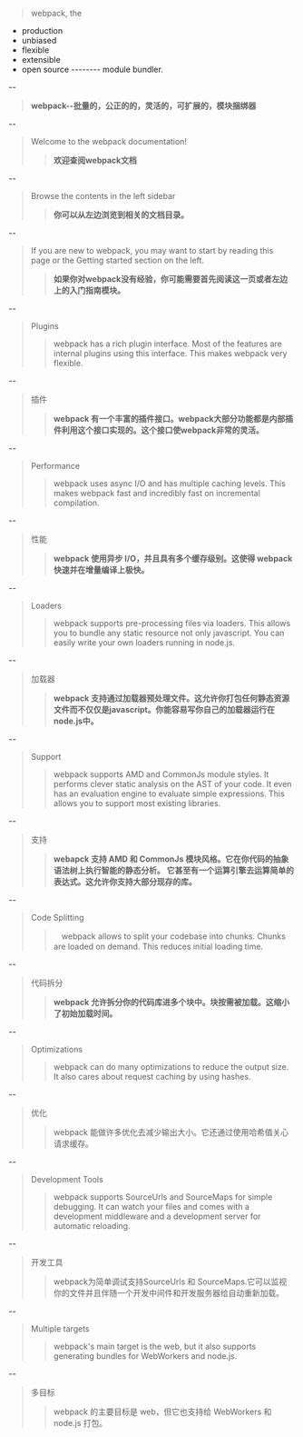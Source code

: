 > webpack, the
* production
* unbiased
* flexible
* extensible
* open source -------- module bundler.

--
> __webpack--批量的，公正的的，灵活的，可扩展的，模块捆绑器__

--
> Welcome to the webpack documentation!
>> __欢迎查阅webpack文档__

--
> Browse the contents in the left sidebar
>> **你可以从左边浏览到相关的文档目录。**

--
> If you are new to webpack, you may want to start by reading this page or the Getting started section on the left.
>> **如果你对webpack没有经验，你可能需要首先阅读这一页或者左边上的入门指南模块。**

--
> Plugins
>> webpack has a rich plugin interface. Most of the features are internal plugins using this interface. This makes webpack very flexible.

--
> 插件
>> **webpack 有一个丰富的插件接口。webpack大部分功能都是内部插件利用这个接口实现的。这个接口使webpack非常的灵活。**

--
> Performance
>> webpack uses async I/O and has multiple caching levels. This makes webpack fast and incredibly fast on incremental compilation.

--
> 性能
>> **webpack 使用异步 I/O，并且具有多个缓存级别。这使得 webpack 快速并在增量编译上极快。**

--
> Loaders
>> webpack supports pre-processing files via loaders. This allows you to bundle any static resource not only javascript. You can easily write your own loaders running in node.js.

--
> 加载器
>> **webpack 支持通过加载器预处理文件。这允许你打包任何静态资源文件而不仅仅是javascript。你能容易写你自己的加载器运行在node.js中。**

--
> Support
>> webpack supports AMD and CommonJs module styles. It performs clever static analysis on the AST of your code. It even has an evaluation engine to evaluate simple expressions. This allows you to support most existing libraries.

--
> 支持
>> **webapck 支持 AMD 和 CommonJs 模块风格。它在你代码的抽象语法树上执行智能的静态分析。 它甚至有一个运算引擎去运算简单的表达式。这允许你支持大部分现存的库。**

--
> Code Splitting
>>　webpack allows to split your codebase into chunks. Chunks are loaded on demand. This reduces initial loading time.

--
> 代码拆分
>> **webpack 允许拆分你的代码库进多个块中。块按需被加载。这缩小了初始加载时间。**

--
> Optimizations
>> webpack can do many optimizations to reduce the output size. It also cares about request caching by using hashes.

--
> 优化
>> webpack 能做许多优化去减少输出大小。它还通过使用哈希值关心请求缓存。

--
> Development Tools
>> webpack supports SourceUrls and SourceMaps for simple debugging. It can watch your files and comes with a development middleware and a development server for automatic reloading.

--
> 开发工具
>> webpack为简单调试支持SourceUrls 和 SourceMaps.它可以监视你的文件并且伴随一个开发中间件和开发服务器给自动重新加载。

--
> Multiple targets
>> webpack's main target is the web, but it also supports generating bundles for WebWorkers and node.js.

--
> 多目标
>> webpack 的主要目标是 web，但它也支持给 WebWorkers 和 node.js 打包。

 
